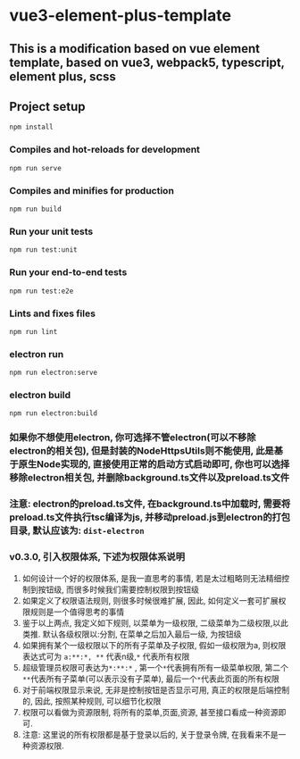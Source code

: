 # vue3-element-plus-template

## This is a modification based on vue element template, based on vue3, webpack5, typescript, element plus, scss

## Project setup
```
npm install
```

### Compiles and hot-reloads for development
```
npm run serve
```

### Compiles and minifies for production
```
npm run build
```

### Run your unit tests
```
npm run test:unit
```

### Run your end-to-end tests
```
npm run test:e2e
```

### Lints and fixes files
```
npm run lint
```

### electron run
```
npm run electron:serve
```

### electron build
```
npm run electron:build
```

### 如果你不想使用electron, 你可选择不管electron(可以不移除electron的相关包), 但是封装的NodeHttpsUtils则不能使用, 此是基于原生Node实现的, 直接使用正常的启动方式启动即可, 你也可以选择移除electron相关包, 并删除background.ts文件以及preload.ts文件

### 注意: electron的preload.ts文件, 在background.ts中加载时, 需要将preload.ts文件执行tsc编译为js, 并移动preload.js到electron的打包目录, 默认应该为: `dist-electron`

### v0.3.0, 引入权限体系, 下述为权限体系说明

1. 如何设计一个好的权限体系, 是我一直思考的事情, 若是太过粗略则无法精细控制到按钮级, 而很多时候我们需要控制权限到按钮级
2. 如果定义了权限语法规则, 则很多时候很难扩展, 因此, 如何定义一套可扩展权限规则是一个值得思考的事情
3. 鉴于以上两点, 我定义如下规则, 以菜单为一级权限, 二级菜单为二级权限,以此类推. 默认各级权限以:分割, 在菜单之后加入最后一级, 为按钮级
4. 如果拥有某个一级权限以下的所有子菜单及子权限, 假如一级权限为a, 则权限表达式可为 `a:**:*, **` 代表n级,`*` 代表所有权限
5. 超级管理员权限可表达为`*:**:*` , 第一个`*`代表拥有所有一级菜单权限, 第二个`**`代表所有子菜单(可以表示没有子菜单), 最后一个`*`代表此页面的所有权限
6. 对于前端权限显示来说, 无非是控制按钮是否显示可用, 真正的权限是后端控制的, 因此, 按照某种规则, 可以细节化权限
7. 权限可以看做为资源限制, 将所有的菜单,页面,资源, 甚至接口看成一种资源即可.
8. 注意: 这里说的所有权限都是基于登录以后的, 关于登录令牌, 在我看来不是一种资源权限.


